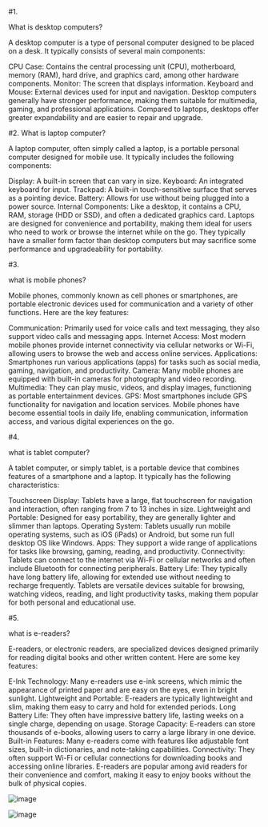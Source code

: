 #1. 


What is desktop computers?


A desktop computer is a type of personal computer designed to be placed on a desk. It typically consists of several main components:

CPU Case: Contains the central processing unit (CPU), motherboard, memory (RAM), hard drive, and graphics card, among other hardware components.
Monitor: The screen that displays information.
Keyboard and Mouse: External devices used for input and navigation.
Desktop computers generally have stronger performance, making them suitable for multimedia, gaming, and professional applications. Compared to laptops, desktops offer greater expandability and are easier to repair and upgrade.



#2. 
What is laptop computer?


A laptop computer, often simply called a laptop, is a portable personal computer designed for mobile use. It typically includes the following components:

Display: A built-in screen that can vary in size.
Keyboard: An integrated keyboard for input.
Trackpad: A built-in touch-sensitive surface that serves as a pointing device.
Battery: Allows for use without being plugged into a power source.
Internal Components: Like a desktop, it contains a CPU, RAM, storage (HDD or SSD), and often a dedicated graphics card.
Laptops are designed for convenience and portability, making them ideal for users who need to work or browse the internet while on the go. They typically have a smaller form factor than desktop computers but may sacrifice some performance and upgradeability for portability.

#3.  

what is mobile phones?

Mobile phones, commonly known as cell phones or smartphones, are portable electronic devices used for communication and a variety of other functions. Here are the key features:

Communication: Primarily used for voice calls and text messaging, they also support video calls and messaging apps.
Internet Access: Most modern mobile phones provide internet connectivity via cellular networks or Wi-Fi, allowing users to browse the web and access online services.
Applications: Smartphones run various applications (apps) for tasks such as social media, gaming, navigation, and productivity.
Camera: Many mobile phones are equipped with built-in cameras for photography and video recording.
Multimedia: They can play music, videos, and display images, functioning as portable entertainment devices.
GPS: Most smartphones include GPS functionality for navigation and location services.
Mobile phones have become essential tools in daily life, enabling communication, information access, and various digital experiences on the go.


#4.


what is tablet computer?

A tablet computer, or simply tablet, is a portable device that combines features of a smartphone and a laptop. It typically has the following characteristics:

Touchscreen Display: Tablets have a large, flat touchscreen for navigation and interaction, often ranging from 7 to 13 inches in size.
Lightweight and Portable: Designed for easy portability, they are generally lighter and slimmer than laptops.
Operating System: Tablets usually run mobile operating systems, such as iOS (iPads) or Android, but some run full desktop OS like Windows.
Apps: They support a wide range of applications for tasks like browsing, gaming, reading, and productivity.
Connectivity: Tablets can connect to the internet via Wi-Fi or cellular networks and often include Bluetooth for connecting peripherals.
Battery Life: They typically have long battery life, allowing for extended use without needing to recharge frequently.
Tablets are versatile devices suitable for browsing, watching videos, reading, and light productivity tasks, making them popular for both personal and educational use.

#5. 


what is e-readers?


E-readers, or electronic readers, are specialized devices designed primarily for reading digital books and other written content. Here are some key features:

E-Ink Technology: Many e-readers use e-ink screens, which mimic the appearance of printed paper and are easy on the eyes, even in bright sunlight.
Lightweight and Portable: E-readers are typically lightweight and slim, making them easy to carry and hold for extended periods.
Long Battery Life: They often have impressive battery life, lasting weeks on a single charge, depending on usage.
Storage Capacity: E-readers can store thousands of e-books, allowing users to carry a large library in one device.
Built-in Features: Many e-readers come with features like adjustable font sizes, built-in dictionaries, and note-taking capabilities.
Connectivity: They often support Wi-Fi or cellular connections for downloading books and accessing online libraries.
E-readers are popular among avid readers for their convenience and comfort, making it easy to enjoy books without the bulk of physical copies.



![image](https://github.com/user-attachments/assets/780f4dc6-84c5-4010-99d7-7cb499059427)


![image](https://github.com/user-attachments/assets/26170f7d-79db-4941-8976-c6a45a9face5)

